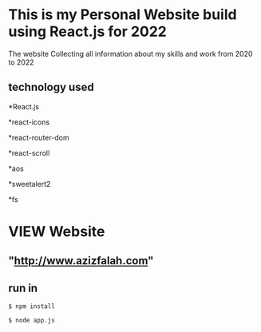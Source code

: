 # This is my Personal Website build using React.js for 2022  

The website Collecting all information about my skills and work from 2020 to 2022

## technology used

*React.js

*react-icons

*react-router-dom

*react-scroll

*aos

*sweetalert2

*fs

# VIEW Website

## "http://www.azizfalah.com"

## run in 

```
$ npm install
```

```
$ node app.js
```









